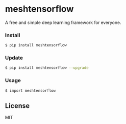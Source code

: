 # meshtensorflow
A free and simple deep learning framework for everyone.

### Install
```sh
$ pip install meshtensorflow
```
### Update
```sh
$ pip install meshtensorflow --upgrade
```


### Usage
```sh
$ import meshtensorflow 
```
License
----

MIT
